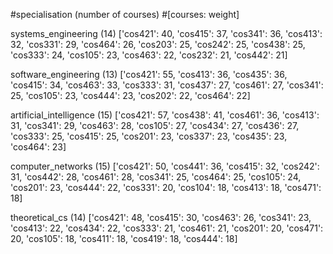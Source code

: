 #specialisation (number of courses)
#[courses: weight]

systems_engineering (14)
['cos421': 40, 'cos415': 37, 'cos341': 36, 'cos413': 32, 'cos331': 29, 'cos464': 26, 'cos203': 25, 'cos242': 25, 'cos438': 25, 'cos333': 24, 'cos105': 23, 'cos463': 22, 'cos232': 21, 'cos442': 21]

software_engineering (13)
['cos421': 55, 'cos413': 36, 'cos435': 36, 'cos415': 34, 'cos463': 33, 'cos333': 31, 'cos437': 27, 'cos461': 27, 'cos341': 25, 'cos105': 23, 'cos444': 23, 'cos202': 22, 'cos464': 22]

artificial_intelligence (15) 
['cos421': 57, 'cos438': 41, 'cos461': 36, 'cos413': 31, 'cos341': 29, 'cos463': 28, 'cos105': 27, 'cos434': 27, 'cos436': 27, 'cos333': 25, 'cos415': 25, 'cos201': 23, 'cos337': 23, 'cos435': 23, 'cos464': 23]

computer_networks (15)
['cos421': 50, 'cos441': 36, 'cos415': 32, 'cos242': 31, 'cos442': 28, 'cos461': 28, 'cos341': 25, 'cos464': 25, 'cos105': 24, 'cos201': 23, 'cos444': 22, 'cos331': 20, 'cos104': 18, 'cos413': 18, 'cos471': 18]

theoretical_cs (14)
['cos421': 48, 'cos415': 30, 'cos463': 26, 'cos341': 23, 'cos413': 22, 'cos434': 22, 'cos333': 21, 'cos461': 21, 'cos201': 20, 'cos471': 20, 'cos105': 18, 'cos411': 18, 'cos419': 18, 'cos444': 18]

